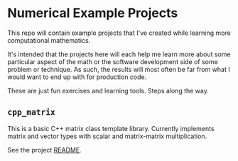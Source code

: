 # Numerical Example Projects

This repo will contain example projects that I've created while learning
more computational mathematics.

It's intended that the projects here will each help me learn more about
some particular aspect of the math or the software development side of
some problem or technique. As such, the results will most often be far
from what I would want to end up with for production code.

These are just fun exercises and learning tools. Steps along the way.

## `cpp_matrix`

This is a basic C++ matrix class template library.
Currently implements matrix and vector types with scalar and
matrix-matrix multiplication.

See the project [README](./cpp_matrix/README.md).
